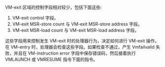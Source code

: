 VM-exit 区域的控制字段相对较少，包括下面这些: 

1. VM-exit control 字段。
2. VM-exit MSR-store count 与 VM-exit MSR-store address 字段。
3. VM-exit MSR-load count 与 VM-exit MSR-load address 字段。

这些字段用来控制发生 VM-exit 时的处理器行为，决定如何进行 VM-exit 操作。在 VM-entry 时，处理器会检查这些字段。如果检查不通过，产生 Vmfailvalid 失败，并且在 VM-instruction error 字段中保存错误码，然后接着执行 VMLAUNCH 或 VMRESUME 指令下面的指令。

